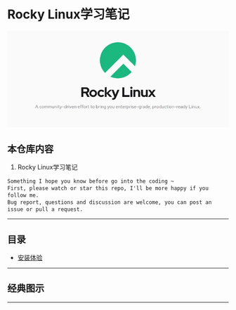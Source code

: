 # Rocky Linux学习笔记

![20210514_144243_56](image/20210514_144243_56.png)

## 本仓库内容

1. Rocky Linux学习笔记


```
Something I hope you know before go into the coding ~
First, please watch or star this repo, I'll be more happy if you follow me.
Bug report, questions and discussion are welcome, you can post an issue or pull a request.
```

---

## 目录

* [安装体验](docs/安装体验.md)




---


## 经典图示


---
